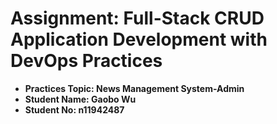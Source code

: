 # **Assignment: Full-Stack CRUD Application Development with DevOps Practices**

* **Practices Topic: News Management System-Admin**
* **Student Name: Gaobo Wu**
* **Student No: n11942487**
